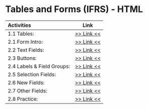 # Tables and Forms (IFRS) - HTML

| Activities                 |                   Link                   |
| :------------------------- | :--------------------------------------: |
| 1.1 Tables:                |       [>> Link <<](./1.1-tables/)        |
| 2.1 Form Intro:            |     [>> Link <<](./2.1-form-intro/)      |
| 2.2 Text Fields:           |     [>> Link <<](./2.2-text-fields/)     |
| 2.3 Buttons:               |       [>> Link <<](./2.3-buttons/)       |
| 2.4 Labels & Field Groups: | [>> Link <<](./2.4-labels-field-groups/) |
| 2.5 Selection Fields:      |  [>> Link <<](./2.5-selection-fields/)   |
| 2.6 New Fields:            |     [>> Link <<](./2.6-new-fields/)      |
| 2.7 Other Fields:          |    [>> Link <<](./2.7-other-fields/)     |
| 2.8 Practice:              |      [>> Link <<](./2.8-practice/)       |
